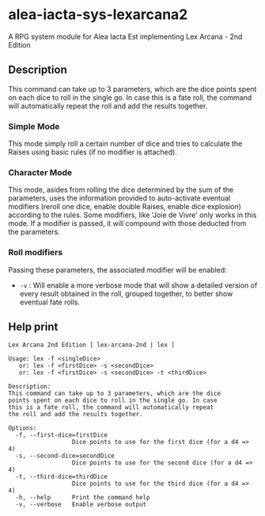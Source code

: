 # alea-iacta-sys-lexarcana2
A RPG system module for Alea Iacta Est implementing Lex Arcana - 2nd Edition

## Description
This command can take up to 3 parameters, which are the dice points spent on each dice to roll in the single go. In case this is a fate roll, the command will automatically repeat the roll and add the results together.

### Simple Mode
This mode simply roll a certain number of dice and tries to calculate the Raises using basic rules (if no modifier is attached).

### Character Mode
This mode, asides from rolling the dice determined by the sum of the parameters, uses the information provided to auto-activate eventual modifiers (reroll one dice, enable double Raises, enable dice explosion) according to the rules. Some modifiers, like 'Joie de Vivre' only works in this mode.
If a modifier is passed, it will compound with those deducted from the parameters.

### Roll modifiers
Passing these parameters, the associated modifier will be enabled:

* `-v` : Will enable a more verbose mode that will show a detailed version of every result obtained in the roll, grouped together, to better show eventual fate rolls.

## Help print
```
Lex Arcana 2nd Edition [ lex-arcana-2nd | lex ]

Usage: lex -f <singleDice>
   or: lex -f <firstDice> -s <secondDice>
   or: lex -f <firstDice> -s <secondDice> -t <thirdDice>

Description:
This command can take up to 3 parameters, which are the dice
points spent on each dice to roll in the single go. In case
this is a fate roll, the command will automatically repeat
the roll and add the results together.

Options:
  -f, --first-dice=firstDice
                  Dice points to use for the first dice (for a d4 => 4)
  -s, --second-dice=secondDice
                  Dice points to use for the second dice (for a d4 => 4)
  -t, --third-dice=thirdDice
                  Dice points to use for the third dice (for a d4 => 4)
  -h, --help      Print the command help
  -v, --verbose   Enable verbose output
```
